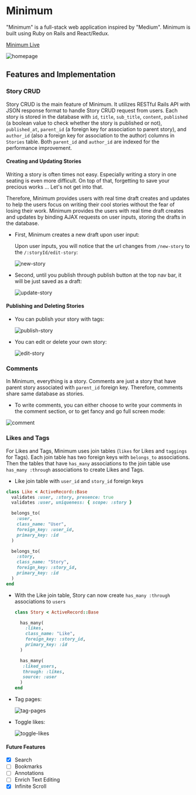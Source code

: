 # Minimum

"Minimum" is a full-stack web application inspired by "Medium". Minimum is built using Ruby on Rails and React/Redux.

[Minimum Live](https://minimums.herokuapp.com/)

<img src="./screenshots/home-page.gif" alt="homepage"/>

## Features and Implementation

### Story CRUD

  Story CRUD is the main feature of Minimum. It utilizes RESTful Rails API with JSON response format to handle Story CRUD request from users. Each story is stored in the database with `id`, `title`, `sub_title`, `content`, `published` (a boolean value to check whether the story is published or not), `published_at`, `parent_id` (a foreign key for association to parent story), and `author_id` (also a foreign key for association to the author) columns in `Stories` table. Both `parent_id` and `author_id` are indexed for the performance improvement.

  #### Creating and Updating Stories

  Writing a story is often times not easy. Especially writing a story in one seating is even more difficult. On top of that, forgetting to save your precious works ... Let's not get into that.

  Therefore, Minimum provides users with real time draft creates and updates to help the users focus on writing their cool stories without the fear of losing their work.
  Minimum provides the users with real time draft creates and updates by binding AJAX requests on user inputs, storing the drafts in the database.

  - First, Minimum creates a new draft upon user input:

    Upon user inputs, you will notice that the url changes from `/new-story` to the `/:storyId/edit-story`:

    <img src="./screenshots/new-story.gif" alt="new-story"/>

  - Second, until you publish through publish button at the top nav bar, it will be just saved as a draft:

    <img src="./screenshots/update-story.gif" alt="update-story"/>

#### Publishing and Deleting Stories

  - You can publish your story with tags:

    <img src="./screenshots/publish-story.gif" alt="publish-story"/>

  - You can edit or delete your own story:

    <img src="./screenshots/edit-story.gif" alt="edit-story"/>

### Comments

  In Minimum, everything is a story. Comments are just a story that have parent story associated with `parent_id` foreign key. Therefore, comments share same database as stories.

  - To write comments, you can either choose to write your comments in the comment section, or to get fancy and go full screen mode:

  <img src="./screenshots/comment.gif" alt="comment"/>

### Likes and Tags

  For Likes and Tags, Minimum uses join tables (`likes` for Likes and `taggings` for Tags). Each join table has two foreign keys with `belongs_to` associations. Then the tables that have `has_many` associations to the join table use `has_many :through` associations to create Likes and Tags.

- Like join table with `user_id` and `story_id` foreign keys
```Ruby
class Like < ActiveRecord::Base
  validates :user, :story, presence: true
  validates :user, uniqueness: { scope: :story }

  belongs_to(
    :user,
    class_name: "User",
    foreign_key: :user_id,
    primary_key: :id
  )

  belongs_to(
    :story,
    class_name: "Story",
    foreign_key: :story_id,
    primary_key: :id
  )
end
```

- With the Like join table, Story can now create `has_many :through` associations to `users`

  ```Ruby
  class Story < ActiveRecord::Base

    has_many(
      :likes,
      class_name: "Like",
      foreign_key: :story_id,
      primary_key: :id
    )

    has_many(
     :liked_users,
     through: :likes,
     source: :user
    )
  end
  ```

- Tag pages:

  <img src="./screenshots/tag-pages.gif" alt="tag-pages"/>

- Toggle likes:

  <img src="./screenshots/toggle-likes.gif" alt="toggle-likes"/>

#### Future Features

- [X] Search
- [ ] Bookmarks
- [ ] Annotations
- [ ] Enrich Text Editing
- [X] Infinite Scroll
